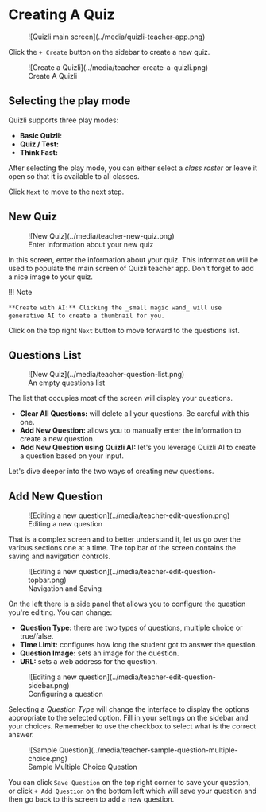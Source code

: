 # Creating A Quiz

<figure markdown="span">
![Quizli main screen](../media/quizli-teacher-app.png)
</figure>

Click the `+ Create` button on the sidebar to create a new quiz.

<figure markdown="span">
![Create a Quizli](../media/teacher-create-a-quizli.png)
<figcaption>Create A Quizli</figcaption>
</figure>

## Selecting the play mode

Quizli supports three play modes:

- **Basic Quizli:**
- **Quiz / Test:**
- **Think Fast:**

After selecting the play mode, you can either select a _class roster_ or leave it open so that it is available to all classes.

Click `Next` to move to the next step.

## New Quiz

<figure markdown="span">
![New Quiz](../media/teacher-new-quiz.png)
<figcaption>Enter information about your new quiz</figcaption>
</figure>

In this screen, enter the information about your quiz. This information will be used to populate the main screen of Quizli teacher app. Don't forget to add a nice image to your quiz.

!!! Note

    **Create with AI:** Clicking the _small magic wand_ will use generative AI to create a thumbnail for you.

Click on the top right `Next` button to move forward to the questions list.

## Questions List

<figure markdown="span">
![New Quiz](../media/teacher-question-list.png)
<figcaption>An empty questions list</figcaption>
</figure>

The list that occupies most of the screen will display your questions.

- **Clear All Questions:** will delete all your questions. Be careful with this one.
- **Add New Question:** allows you to manually enter the information to create a new question.
- **Add New Question using Quizli AI:** let's you leverage Quizli AI to create a question based on your input.

Let's dive deeper into the two ways of creating new questions.

## Add New Question

<figure markdown="span">
![Editing a new question](../media/teacher-edit-question.png)
<figcaption>Editing a new question</figcaption>
</figure>

That is a complex screen and to better understand it, let us go over the various sections one at a time. The top bar of the screen contains the saving and navigation controls.

<figure markdown="span">
![Editing a new question](../media/teacher-edit-question-topbar.png)
<figcaption>Navigation and Saving</figcaption>
</figure>

On the left there is a side panel that allows you to configure the question you're editing. You can change:

- **Question Type:** there are two types of questions, multiple choice or true/false.
- **Time Limit:** configures how long the student got to answer the question.
- **Question Image:** sets an image for the question.
- **URL:** sets a web address for the question.

<figure markdown="span">
![Editing a new question](../media/teacher-edit-question-sidebar.png)
<figcaption>Configuring a question</figcaption>
</figure>

Selecting a _Question Type_ will change the interface to display the options appropriate to the selected option. Fill in your settings on the sidebar and your choices. Rememeber to use the checkbox to select what is the correct answer.

<figure markdown="span">
![Sample Question](../media/teacher-sample-question-multiple-choice.png)
<figcaption>Sample Multiple Choice Question</figcaption>
</figure>

You can click `Save Question` on the top right corner to save your question, or click `+ Add Question` on the bottom left which will save your question and then go back to this screen to add a new question.
